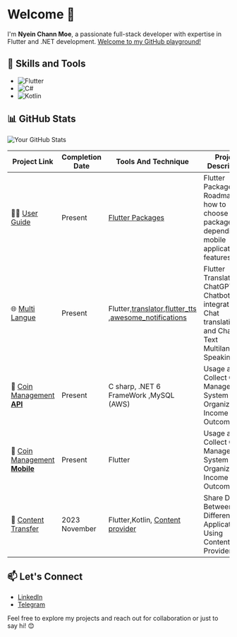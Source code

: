 # Welcome 👋

I'm **Nyein Chann Moe**, a passionate full-stack developer with expertise in Flutter and .NET development. [Welcome to my GitHub playground!](https://github.com/InnwaCommunity)

## 🚀 Skills and Tools

- ![Flutter](https://img.shields.io/badge/Flutter-0078D6?style=for-the-badge&logo=flutter&logoColor=white)
- ![C#](https://img.shields.io/badge/C%23-239120?style=for-the-badge&logo=c-sharp&logoColor=white)
- ![Kotlin](https://img.shields.io/badge/Kotlin-0095D5?style=for-the-badge&logo=kotlin&logoColor=white)


## 📊 GitHub Stats

![Your GitHub Stats](https://github-readme-stats.vercel.app/api?username=nyeinchann2001&show_icons=true&hide=contribs,prs&theme=radical)

| Project Link | Completion Date | Tools And Technique | Project Description | 
|---|---|---|---|
| 🧞‍♂️ [User Guide](https://github.com/InnwaCommunity/flutter-packages-roadmap) | Present  |[Flutter Packages](https://pub.dev/) |Flutter Packages Roadmap and how to choose packages depending on mobile application features. |
| 🌐 [Multi Langue](https://github.com/InnwaCommunity/Multi-Langua) | Present | Flutter,[translator](https://pub.dev/packages/translator),[flutter_tts](https://pub.dev/packages/flutter_tts) ,[awesome_notifications](https://pub.dev/packages/awesome_notifications) | Flutter Translator, ChatGPT Chatbot integration, Chat translation, and Chat and Text Multilanguage Speaking. |
| 🏦 [Coin Management **API**](https://github.com/InnwaCommunity/Doenet-API) | Present | C sharp, .NET 6 FrameWork ,MySQL (AWS) | Usage and Collect Coin Management System of Organization Income and Outcome. |
| 🏦 [Coin Management **Mobile**](https://github.com/InnwaCommunity/Doenet-Mobile) | Present | Flutter | Usage and Collect Coin Management System of Organization Income and Outcome. |
| 📲 [Content Transfer](https://github.com/InnwaCommunity/share-data-using-content-provider) | 2023 November  | Flutter,Kotlin, [Content provider](https://developer.android.com/guide/topics/providers/content-providers) |Share Data Between Different Applications Using Content Provider. |


## 📫 Let's Connect

- [LinkedIn](https://www.linkedin.com/in/nyein-chann-m-366928273)
- [Telegram](https://t.me/nyeinchannmoe)

Feel free to explore my projects and reach out for collaboration or just to say hi! 😊



<!--
**nyeinchann2001/nyeinchann2001** is a ✨ _special_ ✨ repository because its `README.md` (this file) appears on your GitHub profile.

Here are some ideas to get you started:

- 🔭 I’m currently working on ...
- 🌱 I’m currently learning ...
- 👯 I’m looking to collaborate on ...
- 🤔 I’m looking for help with ...
- 💬 Ask me about ...
- 📫 How to reach me: ...
- 😄 Pronouns: ...
- ⚡ Fun fact: ...
-->
